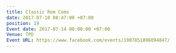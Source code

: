 ```yaml
---
title: Classic Rom Coms
date: 2017-07-10 08:47:00 +07:00
position: 19
Event date: 2017-07-14 00:00:00 +07:00
Venue: TPD
Event URL: https://www.facebook.com/events/1907851896094847/
---
```


